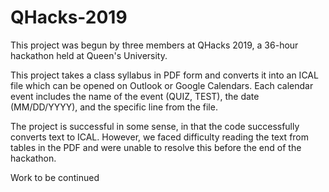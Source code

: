 # QHacks-2019
This project was begun by three members at QHacks 2019, a 36-hour hackathon held at Queen's University.

This project takes a class syllabus in PDF form and converts it into an ICAL file which can be opened on Outlook or Google Calendars.
Each calendar event includes the name of the event (QUIZ, TEST), the date (MM/DD/YYYY), and the specific line from the file.

The project is successful in some sense, in that the code successfully converts text to ICAL.
However, we faced difficulty reading the text from tables in the PDF and were unable to resolve this before the end of the hackathon.

Work to be continued
